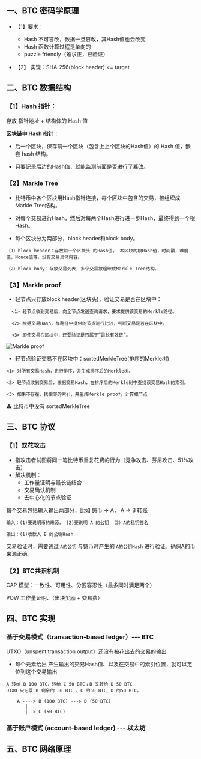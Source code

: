 ## 一、BTC 密码学原理  

- 【1】要求：     
  - Hash 不可篡改，数据一旦篡改，其Hash值也会改变  
  - Hash 函数计算过程是单向的  
  - puzzle friendly（难求正，已验证）  
 
- 【2】 实现：SHA-256(block header) <= target 

## 二、BTC 数据结构
### 【1】Hash 指针：  
   存放 指针地址 + 结构体的 Hash 值 	

**区块链中 Hash 指针：**    
- 后一个区块，保存前一个区块（包含上上个区块的Hash值）的 Hash 值，嵌套 hash 结构。

- 只要记录后边的Hash值，就能监测前面是否进行了篡改。   
	
### 【2】Markle Tree  
  - 比特币中各个区块用Hash指针连接，每个区块中包含的交易，被组织成Markle Tree结构。  

  - 对每个交易进行Hash，然后对每两个Hash进行进一步Hash，最终得到一个根Hash。  
  
  - 每个区块分为两部分，block header和block body。 
  ```
  （1）block header：存放前一个区块头 的Hash值， 本区块的根Hash值，时间戳，难度值，Nonce值等。没有交易具体内容。 

  （2）block body：存放交易列表，多个交易被组织成Markle Tree结构。
  ```

### 【3】Markle proof   
- 轻节点只存放block header(区块头)，验证交易是否在区块中：  
```
  <1> 轻节点收到交易后，向全节点发送查询请求，要求提供该交易的Merkle路径。  
  
  <2> 根据交易Hash，与路径中提供的节点进行比较，判断交易是否在区块中。  
  
  <3> 即使交易在区块中，还要验证是否属于“最长有效链”。
```
  ![Markle proof](https://github.com/yangyangwithgnu/pic/blob/master/Markle%20proof.png)  

- 轻节点验证交易不在区块中：sortedMerkleTree(排序的Merkle树)   
```
<1> 对所有交易Hash，进行排序，并生成排序后的Merkle树。

<2> 轻节点收到交易后，根据交易Hash，在排序后的Merkle树中查找该交易Hash的索引。

<3> 如果不存在，找相邻的索引，并生成Merkle proof。计算根节点
```  
:warning: 比特币中没有 sortedMerkleTree   

## 三、BTC 协议   
### 【1】双花攻击  
- 指攻击者试图将同一笔比特币重复花费的行为（竞争攻击、芬尼攻击、51%攻击）  
- 解决机制：  
  - 工作量证明与最长链结合  
  - 交易确认机制  
  - 去中心化的节点验证  
 
每个交易包括输入输出两部分，比如 铸币 -> A， A -> B 转账 
```
输入：(1)要说明币的来源， (2)要说明 A 的公钥 （3）A的私钥签名

输出：(1)收款人 B 的公钥Hash
``` 
交易验证时，需要通过 ``A的公钥`` 与铸币时产生的 ``A的公钥Hash`` 进行验证。确保A的币来源正确。  

### 【2】BTC共识机制   
CAP 模型：一致性、可用性、分区容忍性（最多同时满足两个）  

POW 工作量证明、（出块奖励 + 交易费）  

## 四、BTC 实现  
### 基于交易模式（transaction-based ledger）--- BTC 
UTXO（unspent transaction output）还没有被花出去的交易的输出  
- 每个元素给出 产生输出的交易Hash值、以及在交易中的索引位置，就可以定位到这个交易输出
```   
A 转给 B 100 BTC，转给 C 50 BTC；B 又转给 D 50 BTC
UTXO 只记录 B 剩余的 50 BTC 、C 的50 BTC、D 的50 BTC。

	A ----> B (100 BTC) ---> D (50 BTC)  
	   |  
	   |--> C (50 BTC)  
```  

### 基于账户模式 (account-based ledger) --- 以太坊  

## 五、BTC 网络原理 